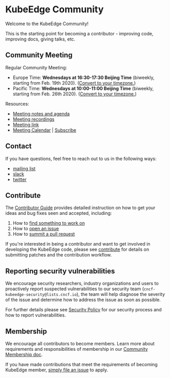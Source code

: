 # KubeEdge Community

Welcome to the KubeEdge Community!

This is the starting point for becoming a contributor - improving code, improving docs, giving talks, etc.


## Community Meeting

Regular Community Meeting:
- Europe Time: **Wednesdays at 16:30-17:30 Beijing Time** (biweekly, starting from Feb. 19th 2020).
([Convert to your timezone.](https://www.thetimezoneconverter.com/?t=16%3A30&tz=GMT%2B8&))
- Pacific Time: **Wednesdays at 10:00-11:00 Beijing Time** (biweekly, starting from Feb. 26th 2020).
([Convert to your timezone.](https://www.thetimezoneconverter.com/?t=10%3A00&tz=GMT%2B8&))

Resources:
- [Meeting notes and agenda](https://docs.google.com/document/d/1Sr5QS_Z04uPfRbA7PrXr3aPwCRpx7EtsyHq7mp6CnHs/edit)
- [Meeting recordings](https://www.youtube.com/playlist?list=PLQtlO1kVWGXkRGkjSrLGEPJODoPb8s5FM)
- [Meeting link](https://zoom.us/j/4167237304)
- [Meeting Calendar](https://calendar.google.com/calendar/embed?src=8rjk8o516vfte21qibvlae3lj4%40group.calendar.google.com) | [Subscribe](https://calendar.google.com/calendar?cid=OHJqazhvNTE2dmZ0ZTIxcWlidmxhZTNsajRAZ3JvdXAuY2FsZW5kYXIuZ29vZ2xlLmNvbQ)


## Contact

<!--
We don't have a troubleshooting guide yet.  When we do, uncomment the following and add the link.
If you need support, start with the [troubleshooting guide], and work your way through the process that we've outlined.

-->
If you have questions, feel free to reach out to us in the following ways:

- [mailing list](https://groups.google.com/forum/#!forum/kubeedge)
- [slack](https://kubeedge.io/docs/community/slack/)
- [twitter](https://twitter.com/kubeedge)



## Contribute

The [Contributor Guide](./contribute.md) provides detailed instruction on how to get your ideas and bug fixes seen and accepted, including:

1. How to [find something to work on](./contribute.md#find-something-to-work-on)
1. How to [open an issue](./contribute.md#file-an-issue)
1. How to [summit a pull request](./contribute.md#creating-pull-requests)

If you're interested in being a contributor and want to get involved in
developing the KubeEdge code, please see [contribute](./contribute.md) for
details on submitting patches and the contribution workflow.

## Reporting security vulnerabilities

We encourage security researchers, industry organizations and users to proactively report suspected vulnerabilities to our security team (`cncf-kubeedge-security@lists.cncf.io`), the team will help diagnose the severity of the issue and determine how to address the issue as soon as possible.

For further details please see [Security Policy](https://github.com/kubeedge/community/blob/master/team-security/SECURITY.md) for our security process and how to report vulnerabilities.


## Membership
We encourage all contributors to become members. Learn more about requirements and responsibilities of membership in our [Community Membership doc](./community-membership.md).

If you have made contributions that meet the requirements of becoming KubeEdge member, [simply file an issue](https://github.com/kubeedge/community/issues/new) to apply.
